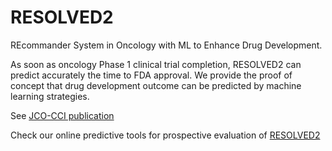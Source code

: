 # RESOLVED2
REcommander System in Oncology with ML to Enhance Drug Development.

As soon as oncology Phase 1 clinical trial completion, RESOLVED2 can predict accurately the time to FDA approval. We provide the proof of concept that drug development outcome can be predicted by machine learning strategies.

See [JCO-CCI publication](https://ascopubs.org/doi/full/10.1200/CCI.19.00023)

Check our online predictive tools for prospective evaluation of [RESOLVED2](https://resolved2.000webhostapp.com/)
